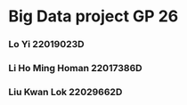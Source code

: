 # Big Data project GP 26
### Lo Yi 22019023D
### Li Ho Ming Homan 22017386D
### Liu Kwan Lok 22029662D
